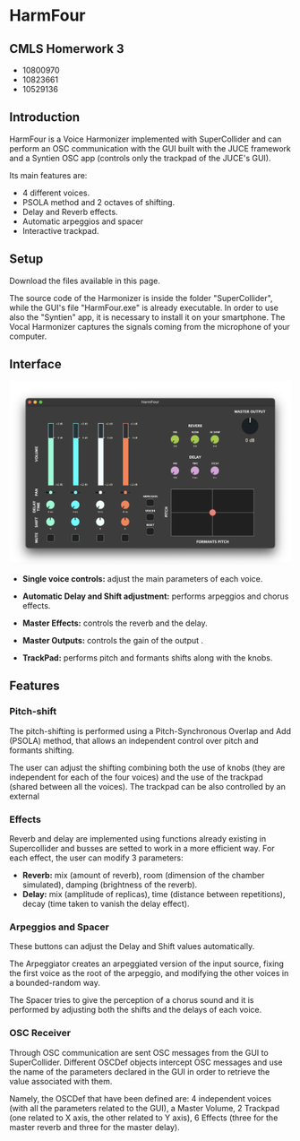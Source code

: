 # HarmFour

## CMLS Homerwork 3

* 10800970
* 10823661
* 10529136

## Introduction

HarmFour is a Voice Harmonizer implemented with SuperCollider and can perform an OSC communication with the GUI built with the JUCE framework and a Syntien OSC app (controls only the trackpad of the JUCE's GUI).

Its main features are:

* 4 different voices.
* PSOLA method and 2 octaves of shifting.
* Delay and Reverb effects.
* Automatic arpeggios and spacer
* Interactive trackpad.

## Setup

Download the files available in this page.

The source code of the Harmonizer is inside the folder "SuperCollider", while the GUI's file "HarmFour.exe" is already executable. In order to use also the "Syntien" app, it is necessary to install it on your smartphone.
The Vocal Harmonizer captures the signals coming from the microphone of your computer.

## Interface

![alt text](HarmFour/GUI.png "HarmFour GUI")

* **Single voice controls:** adjust the main parameters of each voice.

* **Automatic Delay and Shift adjustment:** performs arpeggios and chorus effects.

* **Master Effects:** controls the reverb and the delay.

* **Master Outputs:** controls the gain of the output .

* **TrackPad:** performs pitch and formants shifts along with the knobs.

## Features

### Pitch-shift

The pitch-shifting is performed using a Pitch-Synchronous Overlap and Add (PSOLA) method, that allows an independent control over pitch and formants shifting.

The user can adjust the shifting combining both the use of knobs (they are independent for each of the four voices) and the use of the trackpad (shared between all the voices).
The trackpad can be also controlled by an external 

### Effects

Reverb and delay are implemented using functions already existing in Supercollider and busses are setted to work in a more efficient way.
For each effect, the user can modify 3 parameters:
* **Reverb:** mix (amount of reverb), room (dimension of the chamber simulated), damping (brightness of the reverb).
* **Delay:** mix (amplitude of replicas), time (distance between repetitions), decay (time taken to vanish the delay effect). 

### Arpeggios and Spacer

These buttons can adjust the Delay and Shift values automatically.

The Arpeggiator creates an arpeggiated version of the input source, fixing the first voice as the root of the arpeggio, and modifying the other voices in a bounded-random way.

The Spacer tries to give the perception of a chorus sound and it is performed by adjusting both the shifts and the delays of each voice.

### OSC Receiver

Through OSC communication are sent OSC messages from the GUI to SuperCollider.
Different OSCDef objects intercept OSC messages and use the name of the parameters declared in the GUI in order to retrieve the value associated with them.

Namely, the OSCDef that have been defined are: 4 independent voices (with all the parameters related to the GUI), a Master Volume, 2 Trackpad (one related to X axis, the other related to Y axis), 6 Effects (three for the master reverb and three for the master delay).
